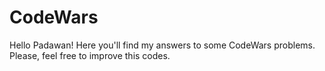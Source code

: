 # CodeWars
Hello Padawan!
Here you'll find my answers to some CodeWars problems.
Please, feel free to improve this codes.
